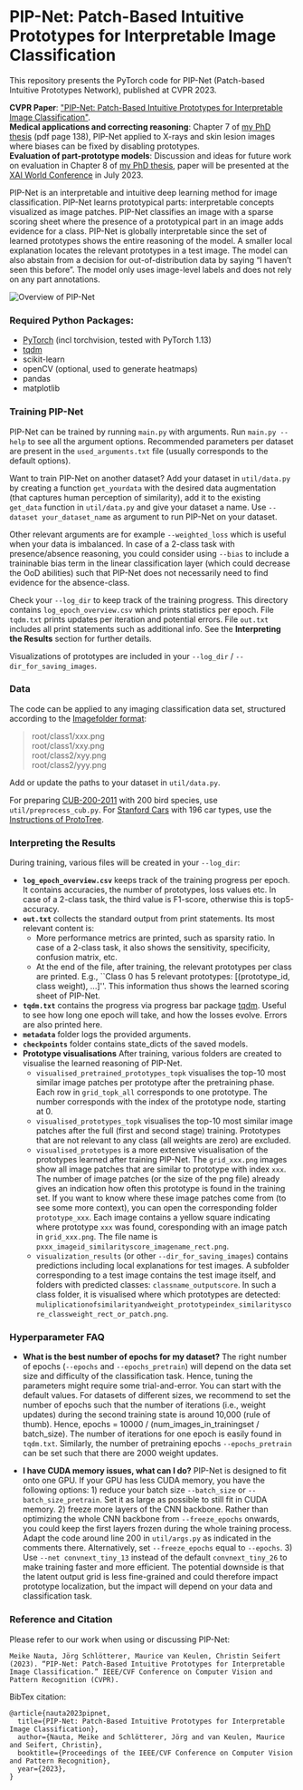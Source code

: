 # PIP-Net: Patch-Based Intuitive Prototypes for Interpretable Image Classification
This repository presents the PyTorch code for PIP-Net (Patch-based Intuitive Prototypes Network), published at CVPR 2023. 

**CVPR Paper**: ["PIP-Net: Patch-Based Intuitive Prototypes for Interpretable Image Classification"](https://openaccess.thecvf.com/content/CVPR2023/papers/Nauta_PIP-Net_Patch-Based_Intuitive_Prototypes_for_Interpretable_Image_Classification_CVPR_2023_paper.pdf). \
**Medical applications and correcting reasoning**: Chapter 7 of [my PhD thesis](https://research.utwente.nl/en/publications/explainable-ai-and-interpretable-computer-vision-from-oversight-t) (pdf page 138), PIP-Net applied to X-rays and skin lesion images where biases can be fixed by disabling prototypes. \
**Evaluation of part-prototype models**: Discussion and ideas for future work on evaluation in Chapter 8 of [my PhD thesis](https://research.utwente.nl/en/publications/explainable-ai-and-interpretable-computer-vision-from-oversight-t), paper will be presented at the [XAI World Conference](https://xaiworldconference.com/) in July 2023. 


PIP-Net is an interpretable and intuitive deep learning method for image classification. PIP-Net learns prototypical parts: interpretable concepts visualized as image patches. PIP-Net classifies an image with a sparse scoring sheet where the presence of a prototypical part in an image adds evidence for a class. PIP-Net is globally interpretable since the set of learned prototypes shows the entire reasoning of the model. A smaller local explanation locates the relevant prototypes in a test image. The model can also abstain from a decision for out-of-distribution data by saying “I haven’t seen this before”. The model only uses image-level labels and does not rely on any part annotations. 

![Overview of PIP-Net](https://github.com/M-Nauta/PIPNet/blob/main/nauta_pipnet_cpvr.png)

### Required Python Packages:
* [PyTorch](https://pytorch.org/get-started/locally/) (incl torchvision, tested with PyTorch 1.13)
* [tqdm](https://tqdm.github.io/)
* scikit-learn
* openCV (optional, used to generate heatmaps)
* pandas
* matplotlib

### Training PIP-Net
PIP-Net can be trained by running `main.py` with arguments. Run `main.py --help` to see all the argument options. Recommended parameters per dataset are present in the `used_arguments.txt` file (usually corresponds to the default options). 

Want to train PIP-Net on another dataset? Add your dataset in ``util/data.py`` by creating a function ``get_yourdata`` with the desired data augmentation (that captures human perception of similarity), add it to the existing ``get_data`` function in ``util/data.py`` and give your dataset a name. Use ``--dataset your_dataset_name`` as argument to run PIP-Net on your dataset. 

Other relevant arguments are for example  ``--weighted_loss`` which is useful when your data is imbalanced. In case of a 2-class task with presence/absence reasoning, you could consider using ``--bias`` to include a traininable bias term in the linear classification layer (which could decrease the OoD abilities) such that PIP-Net does not necessarily need to find evidence for the absence-class.

Check your `--log_dir` to keep track of the training progress. This directory contains `log_epoch_overview.csv` which prints statistics per epoch. File `tqdm.txt` prints updates per iteration and potential errors. File `out.txt` includes all print statements such as additional info. See the **Interpreting the Results** section for further details. 

Visualizations of prototypes are included in your `--log_dir` / `--dir_for_saving_images`. 

### Data
The code can be applied to any imaging classification data set, structured according to the [Imagefolder format](https://pytorch.org/vision/stable/generated/torchvision.datasets.ImageFolder.html#torchvision.datasets.ImageFolder): 

>root/class1/xxx.png  <br /> root/class1/xxy.png  <br /> root/class2/xyy.png <br /> root/class2/yyy.png

Add or update the paths to your dataset in ``util/data.py``. 

For preparing [CUB-200-2011]([http://www.vision.caltech.edu/visipedia/CUB-200-2011.html](https://www.vision.caltech.edu/datasets/cub_200_2011/)) with 200 bird species, use `util/preprocess_cub.py`. For [Stanford Cars](https://ai.stanford.edu/~jkrause/cars/car_dataset.html) with 196 car types, use the [Instructions of ProtoTree](https://github.com/M-Nauta/ProtoTree/blob/main/README.md#preprocessing-cub).

### Interpreting the Results
During training, various files will be created in your ``--log_dir``:

- **``log_epoch_overview.csv``** keeps track of the training progress per epoch. It contains accuracies, the number of prototypes, loss values etc. In case of a 2-class task, the third value is F1-score, otherwise this is top5-accuracy. 
- **``out.txt``** collects the standard output from print statements. Its most relevant content is:
    - More performance metrics are printed, such as sparsity ratio. In case of a 2-class task, it also shows the sensitivity, specificity, confusion matrix, etc.
    - At the end of the file, after training, the relevant prototypes per class are printed. E.g., ``Class 0 has 5 relevant prototypes: [(prototype_id, class weight), ...]''. This information thus shows the learned scoring sheet of PIP-Net.
- **``tqdm.txt``** contains the progress via progress bar package [tqdm](https://tqdm.github.io/). Useful to see how long one epoch will take, and how the losses evolve. Errors are also printed here.
- **``metadata``** folder logs the provided arguments.
- **``checkpoints``** folder contains state_dicts of the saved models. 
- **Prototype visualisations** After training, various folders are created to visualise the learned reasoning of PIP-Net.
    - ``visualised_pretrained_prototypes_topk`` visualises the top-10 most similar image patches per prototype after the pretraining phase. Each row in ``grid_topk_all`` corresponds to one prototype. The number corresponds with the index of the prototype node, starting at 0.
    - ``visualised_prototypes_topk`` visualises the top-10 most similar image patches after the full (first and second stage) training. Prototypes that are not relevant to any class (all weights are zero) are excluded.
    - ``visualised_prototypes`` is a more extensive visualisation of the prototypes learned after training PIP-Net. The ``grid_xxx.png`` images show all image patches that are similar to prototype with index ``xxx``. The number of image patches (or the size of the png file) already gives an indication how often this prototype is found in the training set. If you want to know where these image patches come from (to see some more context), you can open the corresponding folder ``prototype_xxx``. Each image contains a yellow square indicating where prototype ``xxx`` was found, coresponding with an image patch in ``grid_xxx.png``. The file name is ``pxxx_imageid_similarityscore_imagename_rect.png``.
    - ``visualization_results`` (or other ``--dir_for_saving_images``) contains predictions including local explanations for test images. A subfolder corresponding to a test image contains the test image itself, and folders with predicted classes: ``classname_outputscore``. In such a class folder, it is visualised where which prototypes are detected: ``muliplicationofsimilarityandweight_prototypeindex_similarityscore_classweight_rect_or_patch.png``.

### Hyperparameter FAQ
* **What is the best number of epochs for my dataset?**
The right number of epochs (`--epochs` and `--epochs_pretrain`) will depend on the data set size and difficulty of the classification task. Hence, tuning the parameters might require some trial-and-error. You can start with the default values. For datasets of different sizes, we recommend to set the number of epochs such that the number of iterations (i.e., weight updates) during the second training state is around 10,000 (rule of thumb). Hence, epochs = 10000 / (num_images_in_trainingset / batch_size). The number of iterations for one epoch is easily found in ``tqdm.txt``. Similarly, the number of pretraining epochs `--epochs_pretrain` can be set such that there are 2000 weight updates. 

* **I have CUDA memory issues, what can I do?** PIP-Net is designed to fit onto one GPU. If your GPU has less CUDA memory, you have the following options: 1) reduce your batch size `--batch_size` or `--batch_size_pretrain`. Set it as large as possible to still fit in CUDA memory. 2) freeze more layers of the CNN backbone. Rather than optimizing the whole CNN backbone from `--freeze_epochs` onwards, you could keep the first layers frozen during the whole training process. Adapt the code around line 200 in `util/args.py` as indicated in the comments there. Alternatively, set `--freeze_epochs` equal to `--epochs`. 3) Use ``--net convnext_tiny_13`` instead of the default ``convnext_tiny_26`` to make training faster and more efficient. The potential downside is that the latent output grid is less fine-grained and could therefore impact prototype localization, but the impact will depend on your data and classification task.  

### Reference and Citation
Please refer to our work when using or discussing PIP-Net:

```
Meike Nauta, Jörg Schlötterer, Maurice van Keulen, Christin Seifert (2023). “PIP-Net: Patch-Based Intuitive Prototypes for Interpretable Image Classification.” IEEE/CVF Conference on Computer Vision and Pattern Recognition (CVPR).
```

BibTex citation:
```
@article{nauta2023pipnet,
  title={PIP-Net: Patch-Based Intuitive Prototypes for Interpretable Image Classification},
  author={Nauta, Meike and Schlötterer, Jörg and van Keulen, Maurice and Seifert, Christin},
  booktitle={Proceedings of the IEEE/CVF Conference on Computer Vision and Pattern Recognition},
  year={2023},
}
```



